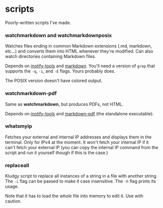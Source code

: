 # scripts

Poorly-written scripts I've made.

### watchmarkdown and watchmarkdownposix
Watches files ending in common Markdown extensions (.md, markdown, etc...) and converts them into HTML whenever they're modified. Can also watch directories containing Markdown files.

Depends on [inotify-tools](https://github.com/rvoicilas/inotify-tools/wiki) and [markdown](http://daringfireball.net/projects/markdown/). You'll need a version of `grep` that supports the `-q`, `-i`, and `-E` flags. Yours probably does.

The POSIX version doesn't have colored output.

### watchmarkdown-pdf
Same as **watchmarkdown**, but produces PDFs, not HTML.

Depends on [inotify-tools](https://github.com/rvoicilas/inotify-tools/wiki) and [markdown-pdf](https://github.com/alanshaw/markdown-pdf) (the standalone executable).

### whatsmyip
Fetches your external and internal IP addresses and displays them in the terminal. Only for IPv4 at the moment. It won't fetch your internal IP if it can't fetch your external IP (you can copy the internal IP command from the script and run it yourself though if this is the case.)

### replaceall
Kludgy script to replace all instances of a string in a file with another string. The `-i` flag can be passed to make it case insensitive. The `-h` flag prints its usage.

Note that it has to load the *whole* file into memory to edit it. Use with caution.
